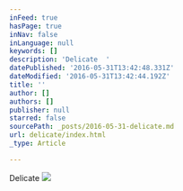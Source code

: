 ```yaml
---
inFeed: true
hasPage: true
inNav: false
inLanguage: null
keywords: []
description: 'Delicate  '
datePublished: '2016-05-31T13:42:48.331Z'
dateModified: '2016-05-31T13:42:44.192Z'
title: ''
author: []
authors: []
publisher: null
starred: false
sourcePath: _posts/2016-05-31-delicate.md
url: delicate/index.html
_type: Article

---
```

Delicate ![](https://the-grid-user-content.s3-us-west-2.amazonaws.com/7b41367b-f417-4ab0-b0c2-5ec2d130c074.jpg)